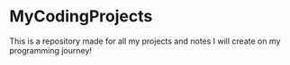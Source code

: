 # MyCodingProjects
This is a repository made for all my projects and notes I will create on my programming journey!
